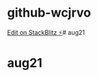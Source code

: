 # github-wcjrvo

[Edit on StackBlitz ⚡️](https://stackblitz.com/edit/nextjs-chakraui)# aug21
# aug21
